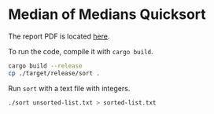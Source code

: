 # Median of Medians Quicksort

The report PDF is located [here](REPORT.pdf).

To run the code, compile it with `cargo build`.

```bash
cargo build --release
cp ./target/release/sort .
```

Run `sort` with a text file with integers.

```bash
./sort unsorted-list.txt > sorted-list.txt
```

